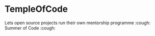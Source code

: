 TempleOfCode
============

Lets open source projects run their own mentorship programme :cough: Summer of Code :cough:
